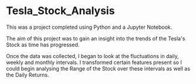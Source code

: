 # Tesla_Stock_Analysis

This was a project completed using Python and a Jupyter Notebook. 

The aim of this project was to gain an insight into the trends of the Tesla's Stock as time has progressed. 

Once the data was collected, I began to look at the fluctuations in daily, weekly and monthly intervals. 
I transformed certain features present so I could begin analysing the Range of the Stock over these intervals as well as the Daily Returns.
